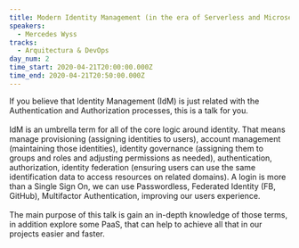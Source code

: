 ```yaml
---
title: Modern Identity Management (in the era of Serverless and Microservices)
speakers:
  - Mercedes Wyss
tracks:
  - Arquitectura & DevOps
day_num: 2
time_start: 2020-04-21T20:00:00.000Z
time_end: 2020-04-21T20:50:00.000Z
---
```

<!--StartFragment-->

If you believe that Identity Management (IdM) is just related with the Authentication and Authorization processes, this is a talk for you.\
\
IdM is an umbrella term for all of the core logic around identity. That means manage provisioning (assigning identities to users), account management (maintaining those identities), identity governance (assigning them to groups and roles and adjusting permissions as needed), authentication, authorization, identity federation (ensuring users can use the same identification data to access resources on related domains). A login is more than a Single Sign On, we can use Passwordless, Federated Identity (FB, GitHub), Multifactor Authentication, improving our users experience.\
\
The main purpose of this talk is gain an in-depth knowledge of those terms, in addition explore some PaaS, that can help to achieve all that in our projects easier and faster.

<!--EndFragment-->